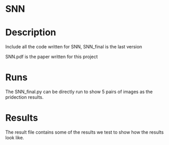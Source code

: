 # SNN

 
Description
===========
Include all the code written for SNN, SNN_final is the last version

SNN.pdf is the paper written for this project

Runs
===========
The SNN_final.py can be directly run to show 5 pairs of images as the pridection results.

Results
===========
The result file contains some of the results we test to show how the results look like. 
